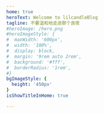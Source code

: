 ```yaml
---
home: true
heroText: Welcome to lilcandleBlog
tagline: 不要温和地走进那个良夜
#heroImage: /hero.png
#heroImageStyle: {
#  maxWidth: '600px',
#  width: '100%',
#  display: block,
#  margin: '9rem auto 2rem',
#  background: '#fff',
#  borderRadius: '1rem',
#}
bgImageStyle: {
  height: '450px'
}
isShowTitleInHome: true

---
```

<style>
  .hero{
    background-image: url(.vuepress/public/bk.gif) !important;
    background-repeat: repeat !important;
    background-size: auto !important;
  }
</style>


<script>
export default {
  mounted () {
    const ifJanchor = document.getElementById("JanchorDown"); 
    ifJanchor && ifJanchor.parentNode.removeChild(ifJanchor);
    let a = document.createElement('a');
    a.id = 'JanchorDown';
    a.className = 'anchor-down';
    document.getElementsByClassName('hero')[0].append(a);
    let targetA = document.getElementById("JanchorDown");
    targetA.addEventListener('click', e => {
      this.scrollFn();
    });
  },

  methods: {
    scrollFn() {
      const windowH = document.getElementsByClassName('hero')[0].clientHeight;
      document.documentElement.scrollTop = windowH;
    }
  }
}
</script>
